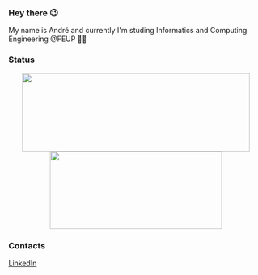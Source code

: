 ### Hey there 😉

My name is André and currently I'm studing Informatics and Computing Engineering @FEUP 🧑‍💻

### Status

<p align="center">
 <img width="450" height="155" align="center" src="https://github-readme-stats.vercel.app/api?username=andrepereira2001&count_private=true&show_icons=true&theme=github_dark ">
 <img width="340" height="154" align="center" src="https://github-readme-stats.vercel.app/api/top-langs/?username=andrepereira2001&layout=compact&theme=github_dark&hide=Makefile,Cmake,Shell,Starlark,M4,Objective-C%2B%2B,HTML&line_height=27 ">
</p>


### Contacts

[LinkedIn](https://www.linkedin.com/in/andrepereira2001/)

<!--
**Andrepereira2001/Andrepereira2001** is a ✨ _special_ ✨ repository because its `README.md` (this file) appears on your GitHub profile.

Here are some ideas to get you started:

- 🔭 I’m currently working on ...
- 🌱 I’m currently learning ...
- 👯 I’m looking to collaborate on ...
- 🤔 I’m looking for help with ...
- 💬 Ask me about ...
- 📫 How to reach me: ...
- 😄 Pronouns: ...
- ⚡ Fun fact: ...
-->
